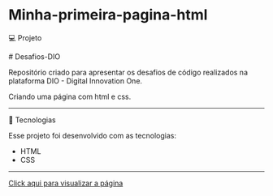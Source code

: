 # Minha-primeira-pagina-html



💻 Projeto 

<p># Desafios-DIO </p>

<p>Repositório criado para apresentar os desafios de código realizados na plataforma DIO - Digital Innovation One. </p>

<p>Criando uma página com html e css.</p>

<hr/>

🚀 Tecnologias

Esse projeto foi desenvolvido com as tecnologias:

- HTML
- CSS

<hr/>

[Click aqui para visualizar a página](https://snitramnolram.github.io/HTML_CSS/)
